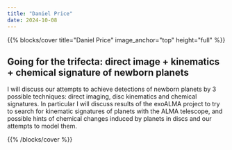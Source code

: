 ```yaml
---
title: "Daniel Price"
date: 2024-10-08
---
```


{{% blocks/cover title="Daniel Price" image_anchor="top" height="full" %}}

## Going for the trifecta: direct image + kinematics + chemical signature of newborn planets

I will discuss our attempts to achieve detections of newborn planets by 3 possible techniques: direct imaging, disc kinematics and chemical signatures. In particular I will discuss results of the exoALMA project to try to search for kinematic signatures of planets with the ALMA telescope, and possible hints of chemical changes induced by planets in discs and our attempts to model them.

{{% /blocks/cover %}}
                    